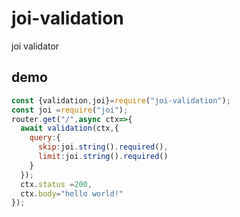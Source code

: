 # joi-validation
joi validator

## demo
```js
const {validation,joi}=require("joi-validation");
const joi =require("joi");
router.get("/",async ctx=>{
  await validation(ctx,{
    query:{
      skip:joi.string().required(),
      limit:joi.string().required()
    }
  });
  ctx.status =200,
  ctx.body="hello world!"
});
```